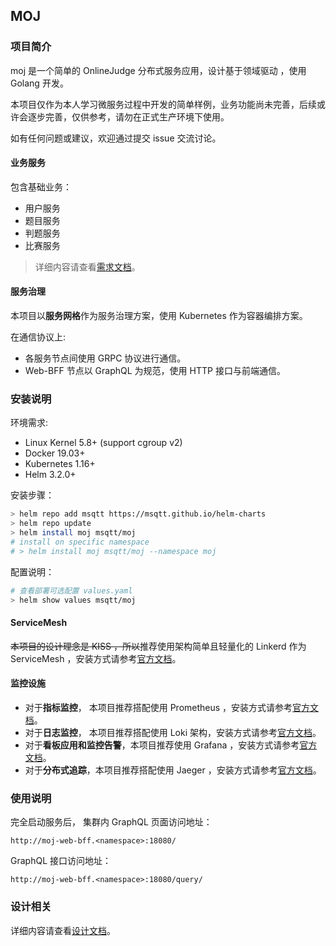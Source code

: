 ## MOJ

### 项目简介

moj 是一个简单的 OnlineJudge 分布式服务应用，设计基于领域驱动 ，使用 Golang 开发。

本项目仅作为本人学习微服务过程中开发的简单样例，业务功能尚未完善，后续或许会逐步完善，仅供参考，请勿在正式生产环境下使用。

如有任何问题或建议，欢迎通过提交 issue 交流讨论。

#### 业务服务

包含基础业务：
* 用户服务
* 题目服务
* 判题服务
* 比赛服务

> 详细内容请查看[需求文档](./docs/requirement.md)。

#### 服务治理

本项目以**服务网格**作为服务治理方案，使用 Kubernetes 作为容器编排方案。

在通信协议上:
* 各服务节点间使用 GRPC 协议进行通信。
* Web-BFF 节点以 GraphQL 为规范，使用 HTTP 接口与前端通信。



### 安装说明

环境需求:

* Linux Kernel 5.8+ (support cgroup v2)
* Docker 19.03+
* Kubernetes 1.16+
* Helm 3.2.0+

安装步骤：

```bash
> helm repo add msqtt https://msqtt.github.io/helm-charts
> helm repo update
> helm install moj msqtt/moj
# install on specific namespace
# > helm install moj msqtt/moj --namespace moj
```
配置说明：
```bash
# 查看部署可选配置 values.yaml
> helm show values msqtt/moj
```

#### ServiceMesh

~~本项目的设计理念是 KISS ，所以~~推荐使用架构简单且轻量化的 Linkerd 作为 ServiceMesh ，安装方式请参考[官方文档](https://linkerd.io/)。

#### 监控设施

* 对于**指标监控**，
本项目推荐搭配使用 Prometheus ，安装方式请参考[官方文档](https://prometheus.io)。
* 对于**日志监控**，
本项目推荐搭配使用 Loki 架构，安装方式请参考[官方文档](https://grafana.com/docs/loki/)。
* 对于**看板应用和监控告警**，本项目推荐使用 Grafana ，安装方式请参考[官方文档](https://grafana.com/grafana/)。
* 对于**分布式追踪**，本项目推荐搭配使用 Jaeger ，安装方式请参考[官方文档](https://www.jaegertracing.io/)。

### 使用说明

完全启动服务后， 集群内 GraphQL 页面访问地址：

`http://moj-web-bff.<namespace>:18080/`

GraphQL 接口访问地址：

`http://moj-web-bff.<namespace>:18080/query/`

### 设计相关

详细内容请查看[设计文档](./docs/design.md)。

